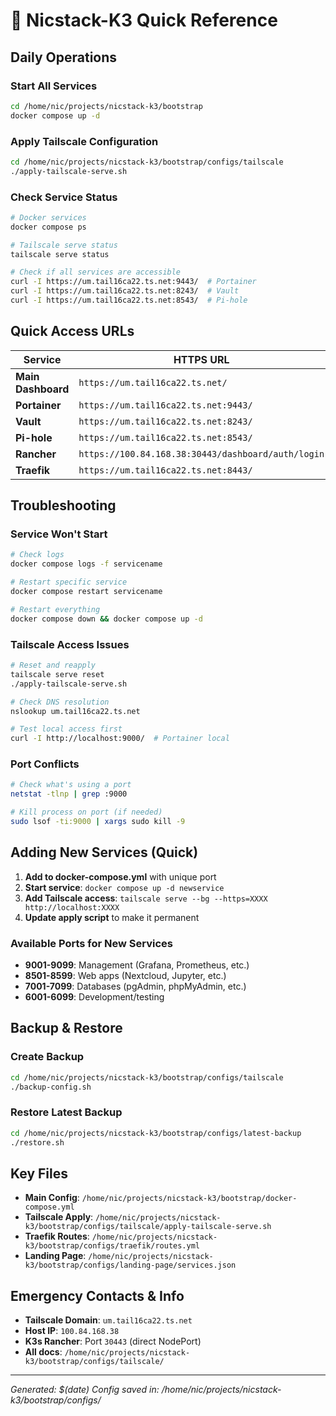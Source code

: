 # 🚀 Nicstack-K3 Quick Reference

## Daily Operations

### Start All Services
```bash
cd /home/nic/projects/nicstack-k3/bootstrap
docker compose up -d
```

### Apply Tailscale Configuration
```bash
cd /home/nic/projects/nicstack-k3/bootstrap/configs/tailscale
./apply-tailscale-serve.sh
```

### Check Service Status
```bash
# Docker services
docker compose ps

# Tailscale serve status
tailscale serve status

# Check if all services are accessible
curl -I https://um.tail16ca22.ts.net:9443/  # Portainer
curl -I https://um.tail16ca22.ts.net:8243/  # Vault
curl -I https://um.tail16ca22.ts.net:8543/  # Pi-hole
```

## Quick Access URLs

| Service | HTTPS URL | Fallback HTTP |
|---------|-----------|---------------|
| **Main Dashboard** | `https://um.tail16ca22.ts.net/` | `http://100.84.168.38:8081/` |
| **Portainer** | `https://um.tail16ca22.ts.net:9443/` | `http://100.84.168.38:9000/` |
| **Vault** | `https://um.tail16ca22.ts.net:8243/` | `http://100.84.168.38:8200/` |
| **Pi-hole** | `https://um.tail16ca22.ts.net:8543/` | `http://100.84.168.38:8053/` |
| **Rancher** | `https://100.84.168.38:30443/dashboard/auth/login` | - |
| **Traefik** | `https://um.tail16ca22.ts.net:8443/` | - |

## Troubleshooting

### Service Won't Start
```bash
# Check logs
docker compose logs -f servicename

# Restart specific service
docker compose restart servicename

# Restart everything
docker compose down && docker compose up -d
```

### Tailscale Access Issues
```bash
# Reset and reapply
tailscale serve reset
./apply-tailscale-serve.sh

# Check DNS resolution
nslookup um.tail16ca22.ts.net

# Test local access first
curl -I http://localhost:9000/  # Portainer local
```

### Port Conflicts
```bash
# Check what's using a port
netstat -tlnp | grep :9000

# Kill process on port (if needed)
sudo lsof -ti:9000 | xargs sudo kill -9
```

## Adding New Services (Quick)

1. **Add to docker-compose.yml** with unique port
2. **Start service**: `docker compose up -d newservice`
3. **Add Tailscale access**: `tailscale serve --bg --https=XXXX http://localhost:XXXX`
4. **Update apply script** to make it permanent

### Available Ports for New Services
- **9001-9099**: Management (Grafana, Prometheus, etc.)
- **8501-8599**: Web apps (Nextcloud, Jupyter, etc.)
- **7001-7099**: Databases (pgAdmin, phpMyAdmin, etc.)
- **6001-6099**: Development/testing

## Backup & Restore

### Create Backup
```bash
cd /home/nic/projects/nicstack-k3/bootstrap/configs/tailscale
./backup-config.sh
```

### Restore Latest Backup
```bash
cd /home/nic/projects/nicstack-k3/bootstrap/configs/latest-backup
./restore.sh
```

## Key Files

- **Main Config**: `/home/nic/projects/nicstack-k3/bootstrap/docker-compose.yml`
- **Tailscale Apply**: `/home/nic/projects/nicstack-k3/bootstrap/configs/tailscale/apply-tailscale-serve.sh`
- **Traefik Routes**: `/home/nic/projects/nicstack-k3/bootstrap/configs/traefik/routes.yml`
- **Landing Page**: `/home/nic/projects/nicstack-k3/bootstrap/configs/landing-page/services.json`

## Emergency Contacts & Info

- **Tailscale Domain**: `um.tail16ca22.ts.net`
- **Host IP**: `100.84.168.38`
- **K3s Rancher**: Port `30443` (direct NodePort)
- **All docs**: `/home/nic/projects/nicstack-k3/bootstrap/configs/tailscale/`

---
*Generated: $(date)*
*Config saved in: /home/nic/projects/nicstack-k3/bootstrap/configs/*
